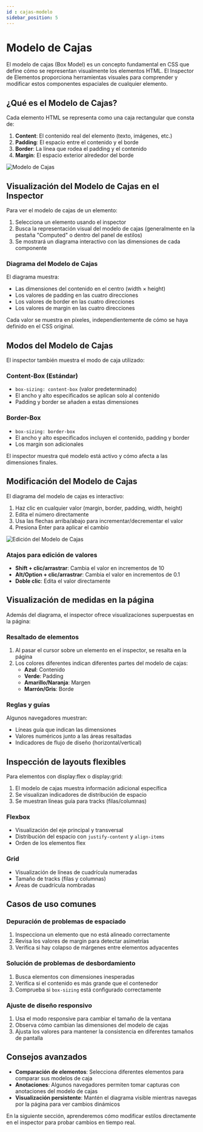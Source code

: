 ```yaml
---
id : cajas-modelo
sidebar_position: 5
---
```


# Modelo de Cajas

El modelo de cajas (Box Model) es un concepto fundamental en CSS que define cómo se representan visualmente los elementos HTML. El Inspector de Elementos proporciona herramientas visuales para comprender y modificar estos componentes espaciales de cualquier elemento.

## ¿Qué es el Modelo de Cajas?

Cada elemento HTML se representa como una caja rectangular que consta de:

1. **Content**: El contenido real del elemento (texto, imágenes, etc.)
2. **Padding**: El espacio entre el contenido y el borde
3. **Border**: La línea que rodea el padding y el contenido
4. **Margin**: El espacio exterior alrededor del borde

![Modelo de Cajas](https://ejemplo.com/images/box-model.png)

## Visualización del Modelo de Cajas en el Inspector

Para ver el modelo de cajas de un elemento:

1. Selecciona un elemento usando el inspector
2. Busca la representación visual del modelo de cajas (generalmente en la pestaña "Computed" o dentro del panel de estilos)
3. Se mostrará un diagrama interactivo con las dimensiones de cada componente

### Diagrama del Modelo de Cajas

El diagrama muestra:

- Las dimensiones del contenido en el centro (width × height)
- Los valores de padding en las cuatro direcciones
- Los valores de border en las cuatro direcciones
- Los valores de margin en las cuatro direcciones

Cada valor se muestra en píxeles, independientemente de cómo se haya definido en el CSS original.

## Modos del Modelo de Cajas

El inspector también muestra el modo de caja utilizado:

### Content-Box (Estándar)

- `box-sizing: content-box` (valor predeterminado)
- El ancho y alto especificados se aplican solo al contenido
- Padding y border se añaden a estas dimensiones

### Border-Box

- `box-sizing: border-box`
- El ancho y alto especificados incluyen el contenido, padding y border
- Los margin son adicionales

El inspector muestra qué modelo está activo y cómo afecta a las dimensiones finales.

## Modificación del Modelo de Cajas

El diagrama del modelo de cajas es interactivo:

1. Haz clic en cualquier valor (margin, border, padding, width, height)
2. Edita el número directamente
3. Usa las flechas arriba/abajo para incrementar/decrementar el valor
4. Presiona Enter para aplicar el cambio

![Edición del Modelo de Cajas](https://ejemplo.com/images/editing-box-model.png)

### Atajos para edición de valores

- **Shift + clic/arrastrar**: Cambia el valor en incrementos de 10
- **Alt/Option + clic/arrastrar**: Cambia el valor en incrementos de 0.1
- **Doble clic**: Edita el valor directamente

## Visualización de medidas en la página

Además del diagrama, el inspector ofrece visualizaciones superpuestas en la página:

### Resaltado de elementos

1. Al pasar el cursor sobre un elemento en el inspector, se resalta en la página
2. Los colores diferentes indican diferentes partes del modelo de cajas:
   - **Azul**: Contenido
   - **Verde**: Padding
   - **Amarillo/Naranja**: Margen
   - **Marrón/Gris**: Borde

### Reglas y guías

Algunos navegadores muestran:

- Líneas guía que indican las dimensiones
- Valores numéricos junto a las áreas resaltadas
- Indicadores de flujo de diseño (horizontal/vertical)

## Inspección de layouts flexibles

Para elementos con display:flex o display:grid:

1. El modelo de cajas muestra información adicional específica
2. Se visualizan indicadores de distribución de espacio
3. Se muestran líneas guía para tracks (filas/columnas)

### Flexbox

- Visualización del eje principal y transversal
- Distribución del espacio con `justify-content` y `align-items`
- Orden de los elementos flex

### Grid

- Visualización de líneas de cuadrícula numeradas
- Tamaño de tracks (filas y columnas)
- Áreas de cuadrícula nombradas

## Casos de uso comunes

### Depuración de problemas de espaciado

1. Inspecciona un elemento que no está alineado correctamente
2. Revisa los valores de margin para detectar asimetrías
3. Verifica si hay colapso de márgenes entre elementos adyacentes

### Solución de problemas de desbordamiento

1. Busca elementos con dimensiones inesperadas
2. Verifica si el contenido es más grande que el contenedor
3. Comprueba si `box-sizing` está configurado correctamente

### Ajuste de diseño responsivo

1. Usa el modo responsive para cambiar el tamaño de la ventana
2. Observa cómo cambian las dimensiones del modelo de cajas
3. Ajusta los valores para mantener la consistencia en diferentes tamaños de pantalla

## Consejos avanzados

- **Comparación de elementos**: Selecciona diferentes elementos para comparar sus modelos de caja
- **Anotaciones**: Algunos navegadores permiten tomar capturas con anotaciones del modelo de cajas
- **Visualización persistente**: Mantén el diagrama visible mientras navegas por la página para ver cambios dinámicos

En la siguiente sección, aprenderemos cómo modificar estilos directamente en el inspector para probar cambios en tiempo real.